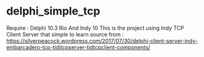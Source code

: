 # delphi_simple_tcp
Require : Delphi 10.3 Rio And Indy 10
This is the project using Indy TCP Client Server that simple to learn source from : https://silverpeacock.wordpress.com/2017/07/30/delphi-client-server-indy-embarcadero-tcp-tiditcpserver-tidtcpclient-components/
